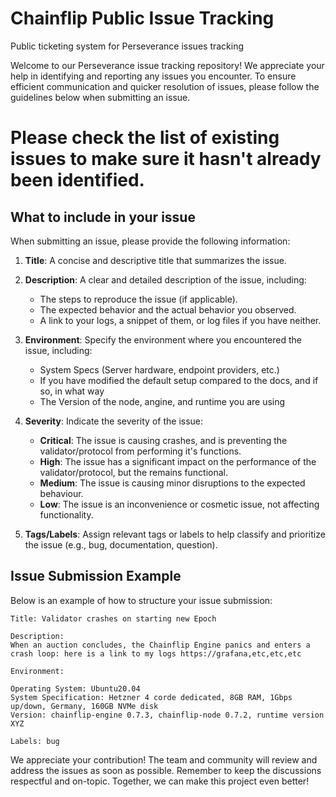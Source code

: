 # Chainflip Public Issue Tracking
Public ticketing system for Perseverance issues tracking

Welcome to our Perseverance issue tracking repository! We appreciate your help in identifying and reporting any issues you encounter. To ensure efficient communication and quicker resolution of issues, please follow the guidelines below when submitting an issue.

# Please check the list of existing issues to make sure it hasn't already been identified.

## What to include in your issue

When submitting an issue, please provide the following information:

1. **Title**: A concise and descriptive title that summarizes the issue.

2. **Description**: A clear and detailed description of the issue, including:
   - The steps to reproduce the issue (if applicable).
   - The expected behavior and the actual behavior you observed.
   - A link to your logs, a snippet of them, or log files if you have neither.

3. **Environment**: Specify the environment where you encountered the issue, including:
   - System Specs (Server hardware, endpoint providers, etc.)
   - If you have modified the default setup compared to the docs, and if so, in what way
   - The Version of the node, angine, and runtime you are using

4. **Severity**: Indicate the severity of the issue:
   - **Critical**: The issue is causing crashes, and is preventing the validator/protocol from performing it's functions.
   - **High**: The issue has a significant impact on the performance of the validator/protocol, but the remains functional.
   - **Medium**: The issue is causing minor disruptions to the expected behaviour.
   - **Low**: The issue is an inconvenience or cosmetic issue, not affecting functionality.

5. **Tags/Labels**: Assign relevant tags or labels to help classify and prioritize the issue (e.g., bug, documentation, question).

## Issue Submission Example

Below is an example of how to structure your issue submission:

```
Title: Validator crashes on starting new Epoch

Description:
When an auction concludes, the Chainflip Engine panics and enters a crash loop: here is a link to my logs https://grafana,etc,etc,etc

Environment:

Operating System: Ubuntu20.04
System Specification: Hetzner 4 corde dedicated, 8GB RAM, 1Gbps up/down, Germany, 160GB NVMe disk
Version: chainflip-engine 0.7.3, chainflip-node 0.7.2, runtime version XYZ

Labels: bug

```

We appreciate your contribution! The team and community will review and address the issues as soon as possible. Remember to keep the discussions respectful and on-topic. Together, we can make this project even better!






